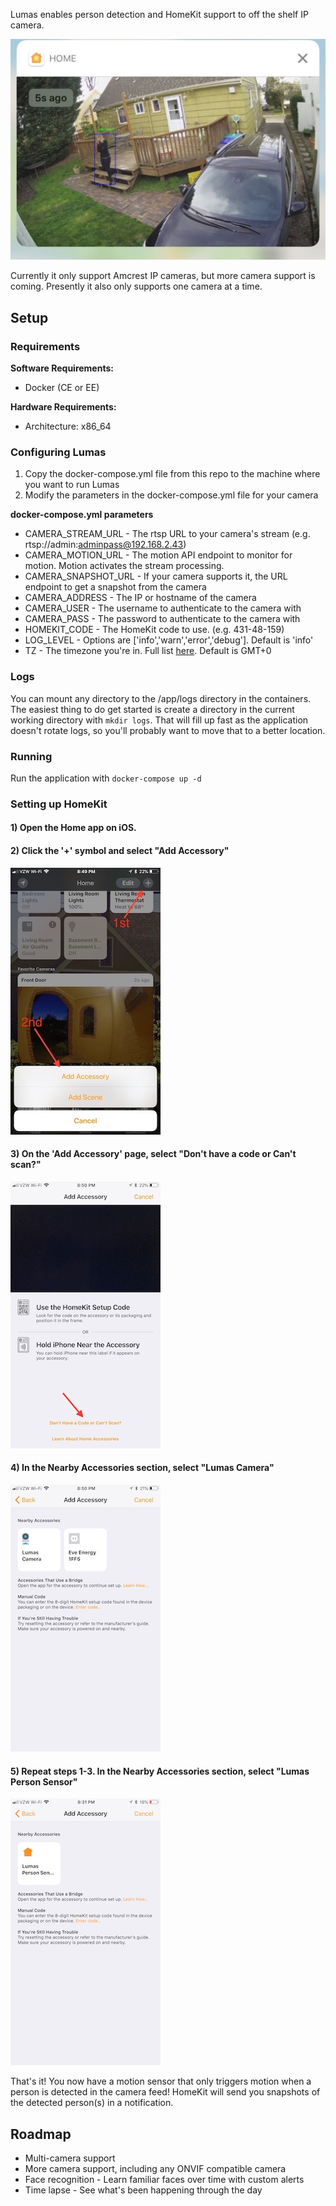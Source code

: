 Lumas enables person detection and HomeKit support to off the shelf IP camera.

![HomeKit notification](images/notification.jpg)

Currently it only support Amcrest IP cameras, but more camera support is coming.
Presently it also only supports one camera at a time.

## Setup

### Requirements

**Software Requirements:** 
* Docker (CE or EE)

**Hardware Requirements:**
* Architecture: x86_64

### Configuring Lumas

1) Copy the docker-compose.yml file from this repo to the machine where you want to run Lumas
2) Modify the parameters in the docker-compose.yml file for your camera

**docker-compose.yml parameters**

* CAMERA_STREAM_URL - The rtsp URL to your camera's stream (e.g. rtsp://admin:adminpass@192.168.2.43)
* CAMERA_MOTION_URL - The motion API endpoint to monitor for motion. Motion activates the stream processing.
* CAMERA_SNAPSHOT_URL - If your camera supports it, the URL endpoint to get a snapshot from the camera
* CAMERA_ADDRESS - The IP or hostname of the camera
* CAMERA_USER - The username to authenticate to the camera with
* CAMERA_PASS - The password to authenticate to the camera with 
* HOMEKIT_CODE - The HomeKit code to use. (e.g. 431-48-159) 
* LOG_LEVEL - Options are ['info','warn','error','debug']. Default is 'info'
* TZ - The timezone you're in. Full list [here](https://en.wikipedia.org/wiki/List_of_tz_database_time_zones). Default is GMT+0

### Logs

You can mount any directory to the /app/logs directory in the containers. The easiest thing to do get started is create a directory in the current working directory with `mkdir logs`. That will fill up fast as the application doesn't rotate logs, so you'll probably want to move that to a better location.

### Running

Run the application with `docker-compose up -d`

### Setting up HomeKit

#### 1) Open the Home app on iOS.

#### 2) Click the '+' symbol and select "Add Accessory"
![Add accessory](images/add_accessory.jpg)

#### 3) On the 'Add Accessory' page, select "Don't have a code or Can't scan?"
![Add accessory](images/select_enter_code.jpg)

#### 4) In the Nearby Accessories section, select "Lumas Camera"
![Add accessory](images/lumas_camera_homekit.jpg)

#### 5) Repeat steps 1-3. In the Nearby Accessories section, select "Lumas Person Sensor"
![Add accessory](images/person_sensor_homekit.jpg)

That's it! You now have a motion sensor that only triggers motion when a person is detected in the camera feed! HomeKit will send you snapshots of the detected person(s) in a notification.


## Roadmap

* Multi-camera support
* More camera support, including any ONVIF compatible camera
* Face recognition - Learn familiar faces over time with custom alerts
* Time lapse - See what's been happening through the day
